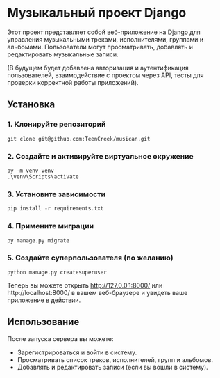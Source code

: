 # Музыкальный проект Django

Этот проект представляет собой веб-приложение на Django для управления музыкальными треками, исполнителями, группами и альбомами. Пользователи могут просматривать, добавлять и редактировать музыкальные записи.

(В будущем будет добавлена авторизация и аутентификация пользователей, взаимодействие с проектом через API, тесты для проверки корректной работы приложений).

## Установка

### 1. Клонируйте репозиторий

```git clone git@github.com:TeenCreek/musican.git```

### 2. Создайте и активируйте виртуальное окружение

```
py -m venv venv
.\venv\Scripts\activate
```

### 3. Установите зависимости

```pip install -r requirements.txt```

### 4. Примените миграции

```py manage.py migrate```

### 5. Создайте суперпользователя (по желанию)

```python manage.py createsuperuser```


Теперь вы можете открыть http://127.0.0.1:8000/ или http://localhost:8000/ в вашем веб-браузере и увидеть ваше приложение в действии.

## Использование
После запуска сервера вы можете:

- Зарегистрироваться и войти в систему.
- Просматривать список треков, исполнителей, групп и альбомов.
- Добавлять и редактировать записи (если вы вошли в систему).

